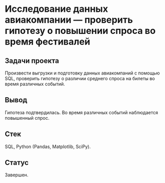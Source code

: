 # Исследование данных авиакомпании — проверить гипотезу о повышении спроса во время фестивалей

## Задачи проекта  
Произвести выгрузки и подготовку данных авиакомпаний с помощью SQL, проверить гипотезу о различии среднего спроса на билеты во время различных событий.

## Вывод
Гипотеза подтвердилась. Во время различных событий наблюдается повышенный спрос.

## Стек
SQL, Python (Pandas, Matplotlib, SciPy).

## Статус
Завершен.